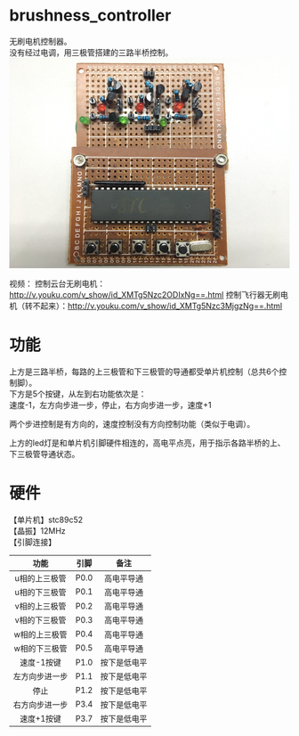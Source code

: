 # brushness_controller
无刷电机控制器。  
没有经过电调，用三极管搭建的三路半桥控制。  
![brushness_controller.jpg](https://github.com/nicekwell/brushness_controller/raw/master/brushness_controller.jpg)

视频：
控制云台无刷电机：<http://v.youku.com/v_show/id_XMTg5Nzc2ODIxNg==.html>
控制飞行器无刷电机（转不起来）：<http://v.youku.com/v_show/id_XMTg5Nzc3MjgzNg==.html>

# 功能
上方是三路半桥，每路的上三极管和下三极管的导通都受单片机控制（总共6个控制脚）。  
下方是5个按键，从左到右功能依次是：  
速度-1，左方向步进一步，停止，右方向步进一步，速度+1

两个步进控制是有方向的，速度控制没有方向控制功能（类似于电调）。

上方的led灯是和单片机引脚硬件相连的，高电平点亮，用于指示各路半桥的上、下三极管导通状态。

# 硬件
【单片机】stc89c52  
【晶振】12MHz  
【引脚连接】

功能 | 引脚 | 备注
:-: |:-: |:-: |
u相的上三极管 | P0.0 | 高电平导通 
u相的下三极管 | P0.1 | 高电平导通 
v相的上三极管 | P0.2 | 高电平导通 
v相的下三极管 | P0.3 | 高电平导通 
w相的上三极管 | P0.4 | 高电平导通 
w相的下三极管 | P0.5 | 高电平导通 
速度-1按键 | P1.0 |	按下是低电平
左方向步进一步 | P1.1 |	按下是低电平
停止 | P1.2 | 按下是低电平
右方向步进一步 | P3.4 |	按下是低电平
速度+1按键 | P3.7 |	按下是低电平



